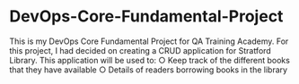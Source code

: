 # DevOps-Core-Fundamental-Project
This is my DevOps Core Fundamental Project for QA Training Academy. For this project, I had decided on creating a CRUD application for Stratford Library. This application will be used to: 
		○ Keep track of the different books that they have available 
    ○ Details of readers borrowing books in the library


